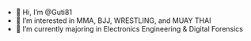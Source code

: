 - 👋 Hi, I’m @Guti81
- 👀 I’m interested in MMA, BJJ, WRESTLING, and MUAY THAI
- 🌱 I’m currently majoring in Electronics Engineering & Digital Forensics
<!---
Guti81/Guti81 is a ✨ special ✨ repository because its `README.md` (this file) appears on your GitHub profile.
You can click the Preview link to take a look at your changes.
--->
